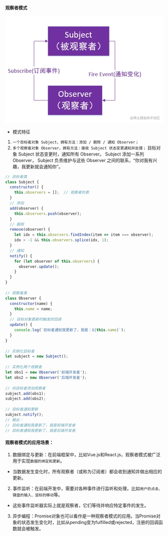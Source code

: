 #### 观察者模式
![观察者模式](观察者模式.png)
* 模式特征
1. `一个目标者对象 Subject，拥有方法：添加 / 删除 / 通知 Observer；`
2. `多个观察者对象 Observer，拥有方法：接收 Subject 状态变更通知并处理；`
目标对象 Subject 状态变更时，通知所有 Observer。
Subject 添加一系列 Observer， Subject 负责维护与这些 Observer 之间的联系，“你对我有兴趣，我更新就会通知你”。

```javascript
// 目标者类
class Subject {
  constructor() {
    this.observers = [];  // 观察者列表
  }
  // 添加
  add(observer) {
    this.observers.push(observer);
  }
  // 删除
  remove(observer) {
    let idx = this.observers.findIndex(item => item === observer);
    idx > -1 && this.observers.splice(idx, 1);
  }
  // 通知
  notify() {
    for (let observer of this.observers) {
      observer.update();
    }
  }
}

// 观察者类
class Observer {
  constructor(name) {
    this.name = name;
  }
  // 目标对象更新时触发的回调
  update() {
    console.log(`目标者通知我更新了，我是：${this.name}`);
  }
}

// 实例化目标者
let subject = new Subject();

// 实例化两个观察者
let obs1 = new Observer('前端开发者');
let obs2 = new Observer('后端开发者');

// 向目标者添加观察者
subject.add(obs1);
subject.add(obs2);

// 目标者通知更新
subject.notify();  
// 输出：
// 目标者通知我更新了，我是前端开发者
// 目标者通知我更新了，我是后端开发者
```


#### 观察者模式的应用场景：
1. 数据绑定与更新：在前端框架中，比如Vue.js和React.js，观察者模式被广泛用于实现`数据的绑定和更新`。
* 当数据发生变化时，所有观察者（或称为订阅者）都会收到通知并做出相应的更新。
2. 事件监听：在前端开发中，需要对各种事件进行监听和处理，比如`用户的点击、键盘的输入、鼠标的移动`等。
* 这些事件监听器实际上就是观察者，它们等待并响应特定事件的发生。
3. 异步编程：Promise对象也可以看作是一种观察者模式的应用。当Promise对象的状态发生变化时，比如从pending变为fulfilled或rejected，注册的回调函数就会被触发。


